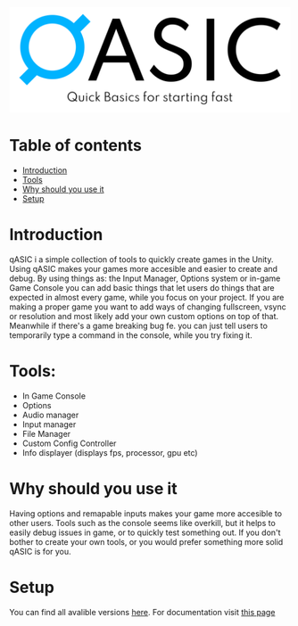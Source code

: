 <meta name="google-site-verification" content="4PUF3H0a1GKhzf6WaJFB7uE0NJSz21qNMQqisyHHyyM"/>

<p align="center">
  <img src="qASIC/Sprites/qASIC%20banner%20background.png">
</p>

# Table of contents
* [Introduction](#introduction)
* [Tools](#tools)
* [Why should you use it](#why-should-you-use-it)
* [Setup](#setup)

# Introduction
qASIC i a simple collection of tools to quickly create games in the Unity. Using qASIC makes your games more accesible and easier to create and debug. By using things as: the Input Manager, Options system or in-game Game Console you can add basic things that let users do things that are expected in almost every game, while you focus on your project. If you are making a proper game you want to add ways of changing fullscreen, vsync or resolution and most likely add your own custom options on top of that. Meanwhile if there's a game breaking bug fe. you can just tell users to temporarily type a command in the console, while you try fixing it.

# Tools:
* In Game Console
* Options
* Audio manager
* Input manager
* File Manager
* Custom Config Controller
* Info displayer (displays fps, processor, gpu etc)

# Why should you use it
Having options and remapable inputs makes your game more accesible to other users. Tools such as the console seems like overkill, but it helps to easily debug issues in game, or to quickly test something out. If you don't bother to create your own tools, or you would prefer something more solid qASIC is for you.

# Setup
You can find all avalible versions [here](https://github.com/DockFrankenstein/qASIC/releases). For documentation visit [this page](https://github.com/DockFrankenstein/qASIC/wiki)
